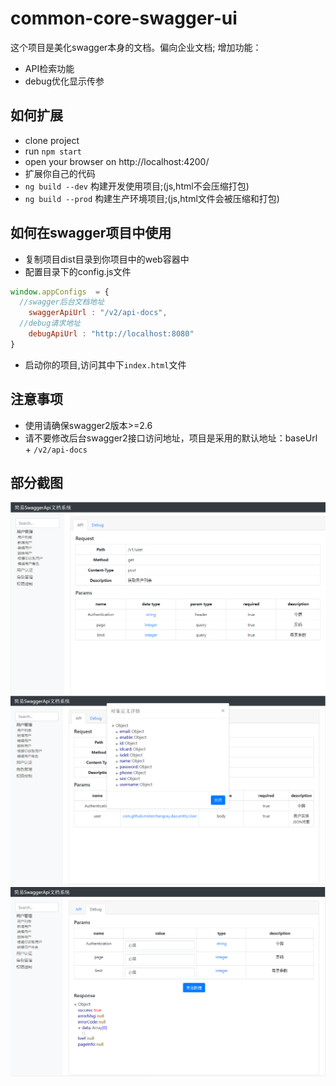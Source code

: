 # common-core-swagger-ui

这个项目是美化swagger本身的文档。偏向企业文档;
增加功能：
- API检索功能
- debug优化显示传参

## 如何扩展
- clone project
- run `npm start`
- open your browser on http://localhost:4200/
- 扩展你自己的代码
- `ng build --dev` 构建开发使用项目;(js,html不会压缩打包)
- `ng build --prod` 构建生产环境项目;(js,html文件会被压缩和打包)


## 如何在swagger项目中使用
- 复制项目dist目录到你项目中的web容器中
- 配置目录下的config.js文件
``` js
window.appConfigs  = {
  //swagger后台文档地址
	swaggerApiUrl : "/v2/api-docs",
  //debug请求地址
	debugApiUrl : "http://localhost:8080"
}
```
- 启动你的项目,访问其中下`index.html`文件

## 注意事项
- 使用请确保swagger2版本>=2.6
- 请不要修改后台swagger2接口访问地址，项目是采用的默认地址：baseUrl + `/v2/api-docs`



## 部分截图
![截图](./screenshot/20180415204009.png)
![截图](./screenshot/20180415204033.png)
![截图](./screenshot/20180415204055.png)
